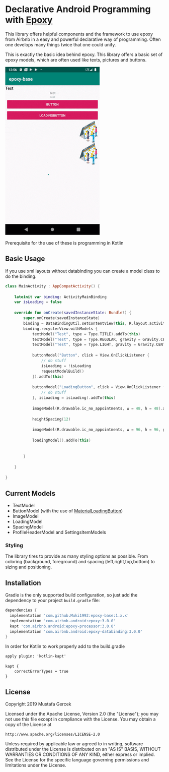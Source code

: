 # Declarative Android Programming with [Epoxy](https://github.com/airbnb/epoxy)
This library offers helpful components and the framework to use epoxy from Airbnb in a easy and powerful declarative way of programming.
Often one develops many things twice that one could unify. 

This is exactly the basic idea behind epoxy.  This library offers a basic set of epoxy models, which are often used like texts, pictures and buttons. 

![](showcase.gif)

Prerequisite for the use of these is programming in Kotlin

## Basic Usage
If you use xml layouts without databinding you can create a model class to do the  binding.

```kotlin
class MainActivity : AppCompatActivity() {

    lateinit var binding: ActivityMainBinding
    var isLoading = false

    override fun onCreate(savedInstanceState: Bundle?) {
        super.onCreate(savedInstanceState)
        binding = DataBindingUtil.setContentView(this, R.layout.activity_main)
        binding.recyclerView.withModels {
            textModel("Test", type = Type.TITLE).addTo(this)
            textModel("Test", type = Type.REGULAR, gravity = Gravity.CENTER_HORIZONTAL).addTo(this)
            textModel("Test", type = Type.LIGHT, gravity = Gravity.CENTER_HORIZONTAL).addTo(this)

            buttonModel("Button", click = View.OnClickListener {
                // do stuff
                isLoading = !isLoading
                requestModelBuild()
            }).addTo(this)

            buttonModel("LoadingButton", click = View.OnClickListener {
                // do stuff
            }, isLoading = isLoading).addTo(this)

            imageModel(R.drawable.ic_no_appointments, w = 48, h = 48).addIf(!isLoading,this)

            heightSpacing(12)

            imageModel(R.drawable.ic_no_appointments, w = 96, h = 96, gravity = Gravity.END).addTo(this)

            loadingModel().addTo(this)


        }

    }

}
```

## Current Models

- TextModel
- ButtonModel (with the use of [MaterialLoadingButton](https://github.com/Muki1992/MaterialLoadingButton))
- ImageModel
- LoadingModel
- SpacingModel
- ProfileHeaderModel and SettingsItemModels

### Styling

The library tires to provide as many styling options as possible. From coloring (background, foreground) and spacing (left,right,top,bottom) to sizing and positioning.

## Installation

Gradle is the only supported build configuration, so just add the dependency to your project `build.gradle` file:

```groovy
dependencies {
  implementation 'com.github.Muki1992:epoxy-base:1.x.x'
  implementation 'com.airbnb.android:epoxy:3.0.0'
  kapt 'com.airbnb.android:epoxy-processor:3.0.0'
  implementation 'com.airbnb.android:epoxy-databinding:3.0.0'
}
```
In order for Kotlin to work properly add to the build.gradle
```
apply plugin: 'kotlin-kapt'

kapt {
    correctErrorTypes = true
}
```

## License


Copyright 2019 Mustafa Gercek

Licensed under the Apache License, Version 2.0 (the "License");
you may not use this file except in compliance with the License.
You may obtain a copy of the License at

    http://www.apache.org/licenses/LICENSE-2.0

Unless required by applicable law or agreed to in writing, software
distributed under the License is distributed on an "AS IS" BASIS,
WITHOUT WARRANTIES OR CONDITIONS OF ANY KIND, either express or implied.
See the License for the specific language governing permissions and
limitations under the License.
```
